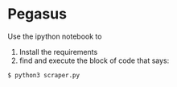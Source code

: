 # Pegasus

Use the ipython notebook to

1. Install the requirements
2. find and execute the block of code that says:
```
$ python3 scraper.py
```
